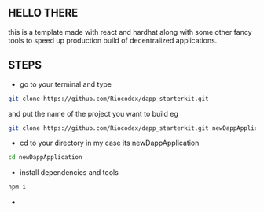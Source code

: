 ## HELLO THERE
this is a template made with react and hardhat along with some other fancy tools to speed up production build of decentralized applications.

## STEPS
- go to your terminal and type 
```bash
git clone https://github.com/Riocodex/dapp_starterkit.git
```
 and put the name of the project you want to build eg 

 ```bash
git clone https://github.com/Riocodex/dapp_starterkit.git newDappApplication
```

- cd to your directory in my case its newDappApplication
```bash
cd newDappApplication
```
- install dependencies and tools 
```bash
npm i 
```
- 

